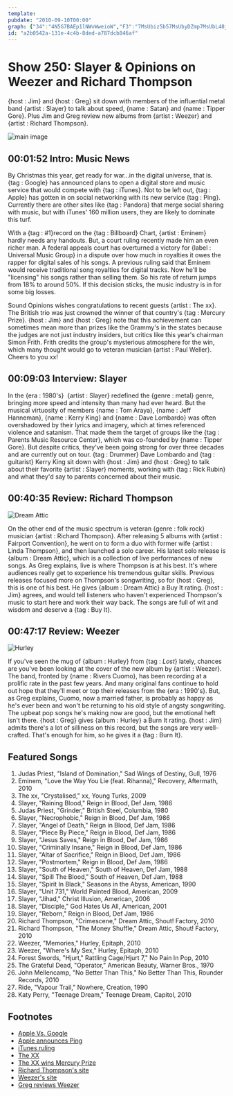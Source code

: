 ```yaml
---
template: 
pubdate: "2010-09-10T00:00"
graph: {"34":"4N5G7BAEp1lNWvWweioW","F3":"7MsUbiz5b57MsUbyDZmp7MsUbL48jZ7MsUbEqjDU7MsUbsuUoZ7MsUbYSyDR7MsUbBAfiy3jrd1EqjDUBMNqgL48jZn3N9vyDZmp","1VN":"jo7nXqFWNvBKWOnqFWNvhTNIKqFWNvqFWNvqOOZP97qipBHm1G97qipX6cfd","26T":"2IBlYPmFuA2IBlYjBkflBHm1GgMit6X6cfdgMit6"}
id: "a2b0542a-131e-4c4b-8ded-a787dcb846af"
---
```






# Show 250: Slayer & Opinions on Weezer and Richard Thompson

{host : Jim} and {host : Greg} sit down with members of the influential metal band {artist : Slayer} to talk about speed, {name : Satan} and {name : Tipper Gore}. Plus Jim and Greg review new albums from {artist : Weezer} and {artist : Richard Thompson}.

![main image](https://static.soundopinions.org/images/2010/slayer/2.jpg)



## 00:01:52 Intro: Music News

By Christmas this year, get ready for war...in the digital universe, that is. {tag : Google} has announced plans to open a digital store and music service that would compete with {tag : iTunes}. Not to be left out, {tag : Apple} has gotten in on social networking with its new service {tag : Ping}. Currently there are other sites like {tag : Pandora} that merge social sharing with music, but with iTunes' 160 million users, they are likely to dominate this turf.

With a {tag : #1}record on the {tag : Billboard} Chart, {artist : Eminem} hardly needs any handouts. But, a court ruling recently made him an even richer man. A federal appeals court has overturned a victory for {label : Universal Music Group} in a dispute over how much in royalties it owes the rapper for digital sales of his songs. A previous ruling said that Eminem would receive traditional song royalties for digital tracks. Now he'll be "licensing" his songs rather than selling them. So his rate of return jumps from 18% to around 50%. If this decision sticks, the music industry is in for some big losses.

Sound Opinions wishes congratulations to recent guests {artist : The xx}. The British trio was just crowned the winner of that country's {tag : Mercury Prize}. {host : Jim} and {host : Greg} note that this achievement can sometimes mean more than prizes like the Grammy's in the states because the judges are not just industry insiders, but critics like this year's chairman Simon Frith. Frith credits the group's mysterious atmosphere for the win, which many thought would go to veteran musician {artist : Paul Weller}. Cheers to you xx!



## 00:09:03 Interview: Slayer

In the {era : 1980's}  {artist : Slayer} redefined the {genre : metal} genre, bringing more speed and intensity than many had ever heard. But the musical virtuosity of members {name : Tom Araya}, {name : Jeff Hanneman}, {name : Kerry King} and {name : Dave Lombardo} was often overshadowed by their lyrics and imagery, which at times referenced violence and satanism. That made them the target of groups like the {tag : Parents Music Resource Center}, which was co-founded by {name : Tipper Gore}. But despite critics, they've been going strong for over three decades and are currently out on tour. {tag : Drummer} Dave Lombardo and {tag : guitarist} Kerry King sit down with {host : Jim} and {host : Greg} to talk about their favorite {artist : Slayer} moments, working with {tag : Rick Rubin} and what they'd say to parents concerned about their music.



## 00:40:35 Review: Richard Thompson

![Dream Attic](https://static.soundopinions.org/assets/250/1VN0.jpg)

On the other end of the music spectrum is veteran {genre : folk rock} musician {artist : Richard Thompson}. After releasing 5 albums with {artist : Fairport Convention}, he went on to form a duo with former wife {artist : Linda Thompson}, and then launched a solo career. His latest solo release is {album : Dream Attic}, which is a collection of live performances of new songs. As Greg explains, live is where Thompson is at his best. It's where audiences really get to experience his tremendous guitar skills. Previous releases focused more on Thompson's songwriting, so for {host : Greg}, this is one of his best. He gives {album : Dream Attic} a Buy It rating. {host : Jim} agrees, and would tell listeners who haven't experienced Thompson's music to start here and work their way back. The songs are full of wit and wisdom and deserve a {tag : Buy It}.



## 00:47:17 Review: Weezer

![Hurley](https://static.soundopinions.org/assets/250/26T0.jpg)

If you've seen the mug of {album : Hurley} from {tag : *Lost*} lately, chances are you've been looking at the cover of the new album by {artist : Weezer}. The band, fronted by {name : Rivers Cuomo}, has been recording at a prolific rate in the past few years. And many original fans continue to hold out hope that they'll meet or top their releases from the {era : 1990's}. But, as Greg explains, Cuomo, now a married father, is probably as happy as he's ever been and won't be returning to his old style of angsty songwriting. The upbeat pop songs he's making now are good, but the emotional heft isn't there. {host : Greg} gives {album : Hurley} a Burn It rating. {host : Jim} admits there's a lot of silliness on this record, but the songs are very well-crafted. That's enough for him, so he gives it a {tag : Burn It}.



## Featured Songs

1. Judas Priest, "Island of Domination," Sad Wings of Destiny, Gull, 1976
2. Eminem, "Love the Way You Lie (feat. Rihanna)," Recovery, Aftermath, 2010
3. The xx, "Crystalised," xx, Young Turks, 2009
4. Slayer, "Raining Blood," Reign in Blood, Def Jam, 1986
5. Judas Priest, "Grinder," British Steel, Columbia, 1980
6. Slayer, "Necrophobic," Reign in Blood, Def Jam, 1986
7. Slayer, "Angel of Death," Reign in Blood, Def Jam, 1986
8. Slayer, "Piece By Piece," Reign in Blood, Def Jam, 1986
9. Slayer, "Jesus Saves," Reign in Blood, Def Jam, 1986
10. Slayer, "Criminally Insane," Reign in Blood, Def Jam, 1986
11. Slayer, "Altar of Sacrifice," Reign in Blood, Def Jam, 1986
12. Slayer, "Postmortem," Reign in Blood, Def Jam, 1986
13. Slayer, "South of Heaven," South of Heaven, Def Jam, 1988
14. Slayer, "Spill The Blood," South of Heaven, Def Jam, 1988
15. Slayer, "Spirit In Black," Seasons in the Abyss, American, 1990
16. Slayer, "Unit 731," World Painted Blood, American, 2009
17. Slayer, "Jihad," Christ Illusion, American, 2006
18. Slayer, "Disciple," God Hates Us All, American, 2001
19. Slayer, "Reborn," Reign in Blood, Def Jam, 1986
20. Richard Thompson, "Crimescene," Dream Attic, Shout! Factory, 2010
21. Richard Thompson, "The Money Shuffle," Dream Attic, Shout! Factory, 2010
22. Weezer, "Memories," Hurley, Epitaph, 2010
23. Weezer, "Where's My Sex," Hurley, Epitaph, 2010
24. Forest Swords, "Hjurt," Rattling Cage/Hjurt 7," No Pain In Pop, 2010
25. The Grateful Dead, "Operator," American Beauty, Warner Bros., 1970
26. John Mellencamp, "No Better Than This," No Better Than This, Rounder Records, 2010
27. Ride, "Vapour Trail," Nowhere, Creation, 1990
28. Katy Perry, "Teenage Dream," Teenage Dream, Capitol, 2010



## Footnotes

- [Apple Vs. Google](http://www.reuters.com/article/idUSTRE68151Q20100902)
- [Apple announces Ping](http://gadgetwise.blogs.nytimes.com/2010/09/01/ping-fosters-music-discovery-not-friend-discovery/?scp=7&sq=ping&st=cse)
- [iTunes ruling](http://blogs.wsj.com/digits/2010/09/07/itunes-songs-arent-purchased-but-licensed-court-rules)
- [The XX](http://thexx.info/)
- [The XX wins Mercury Prize](http://www.guardian.co.uk/music/2010/sep/08/the-xx-mercury-prize-2010)
- [Richard Thompson's site](http://www.richardthompson-music.com/)
- [Weezer's site](http://www.weezer.com/)
- [Greg reviews Weezer](http://leisureblogs.chicagotribune.com/turn_it_up/2010/09/album-review-weezer-hurley.html)